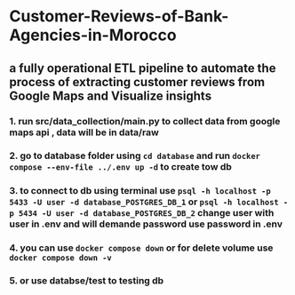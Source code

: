 # Customer-Reviews-of-Bank-Agencies-in-Morocco
## a fully operational ETL pipeline to automate the process of extracting customer reviews from Google Maps and Visualize insights


### 1. run src/data_collection/main.py to collect data from google maps api , data will be in data/raw
### 2. go to database folder using `cd database` and run `docker compose --env-file ../.env up -d` to create tow db
### 3. to connect to db using terminal use `psql -h localhost -p 5433 -U user -d database_POSTGRES_DB_1` or `psql -h localhost -p 5434 -U user -d database_POSTGRES_DB_2` change user with user in .env and will demande password use password in .env
### 4. you can use `docker compose down` or for delete volume use `docker compose down -v`
### 5. or use databse/test to testing db

